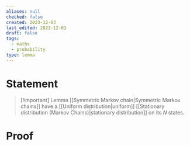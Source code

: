 ```yaml
---
aliases: null
checked: false
created: 2023-12-03
last_edited: 2023-12-03
draft: false
tags:
  - maths
  - probability
type: lemma
---
```

# Statement

> [!important] Lemma
> [[Symmetric Markov chain|Symmetric Markov chains]] have a [[Uniform distribution|uniform]] [[Stationary distribution (Markov Chains)|stationary distribution]] on its $N$ states.

# Proof
